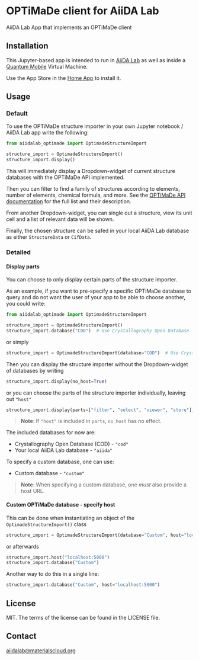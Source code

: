 # OPTiMaDe client for AiiDA Lab

AiiDA Lab App that implements an OPTiMaDe client

## Installation

This Jupyter-based app is intended to run in
[AiiDA Lab](https://aiidalab.materialscloud.org)
as well as inside a
[Quantum Mobile](https://materialscloud.org/work/quantum-mobile) Virtual Machine.

Use the App Store in the
[Home App](https://github.com/aiidalab/aiidalab-home)
to install it.

## Usage

### Default

To use the OPTiMaDe structure importer in your own Jupyter notebook / AiiDA Lab app write the following:

```python
from aiidalab_optimade import OptimadeStructureImport

structure_import = OptimadeStructureImport()
structure_import.display()
```

This will immediately display a Dropdown-widget of current structure databases with the OPTiMaDe API implemented.

Then you can filter to find a family of structures according to elements, number of elements, chemical formula, and more.
See the
[OPTiMaDe API documentation](https://github.com/Materials-Consortia/OPTiMaDe/blob/master/optimade.md)
for the full list and their description.

From another Dropdown-widget, you can single out a structure, view its unit cell and a list of relevant data will be shown.

Finally, the chosen structure can be safed in your local AiiDA Lab database as either `StructureData` or `CifData`.

### Detailed

#### Display parts

You can choose to only display certain parts of the structure importer.

As an example, if you want to pre-specify a specific OPTiMaDe database to query and do not want the user of your app to be able to choose another, you could write:

```python
from aiidalab_optimade import OptimadeStructureImport

structure_import = OptimadeStructureImport()
structure_import.database("COD")  # Use Crystallography Open Database
```

or simply

```python
structure_import = OptimadeStructureImport(database="COD")  # Use Crystallography Open Database
```

Then you can display the structure importer without the Dropdown-widget of databases by writing

```python
structure_import.display(no_host=True)
```

or you can choose the parts of the structure importer individually, leaving out `"host"`

```python
structure_import.display(parts=["filter", "select", "viewer", "store"])
```

> **Note**: If `"host"` is included in `parts`, `no_host` has no effect.

The included databases for now are:

* Crystallography Open Database (COD) - `"cod"`
* Your local AiiDA Lab database - `"aiida"`

To specify a custom database, one can use:

* Custom database - `"custom"`

> **Note**: When specifying a custom database, one *must* also provide a host URL.

#### Custom OPTiMaDe database - specify host

This can be done when instantiating an object of the `OptimadeStructureImport()` class

```python
structure_import = OptimadeStructureImport(database="Custom", host="localhost:5000")
```

or afterwards

```python
structure_import.host("localhost:5000")
structure_import.database("Custom")
```

Another way to do this in a single line:

```python
structure_import.database("Custom", host="localhost:5000")
```

## License

MIT. The terms of the license can be found in the LICENSE file.

## Contact

aiidalab@materialscloud.org

